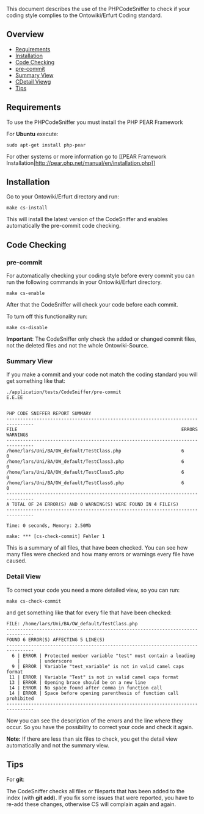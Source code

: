 This document describes the use of the PHPCodeSniffer to check if your coding style complies to the Ontowiki/Erfurt Coding standard.

## Overview ##

* [Requirements](#requirements)
* [Installation](#installation)
* [Code Checking](#codechecking)
 * [pre-commit](#precommit)
 * [Summary View](#summaryview)
 * [CDetail Viewg](#detailview)
* [Tips](#tips)

<a id="requirements"></a>
## Requirements ##

To use the PHPCodeSniffer you must install the PHP PEAR Framework

For **Ubuntu** execute:

    sudo apt-get install php-pear


For other systems or more information go to
[[PEAR Framework Installation|http://pear.php.net/manual/en/installation.php]]

<a id="installation"></a>
## Installation ##

Go to your Ontowiki/Erfurt directory and run:

    make cs-install


This will install the latest version of the CodeSniffer and enables automatically the pre-commit code checking.

<a id="codechecking"></a>
## Code Checking ##
<a id="precommit"></a>
### pre-commit ###
For automatically checking your coding style before every commit you can run the following commands in your Ontowiki/Erfurt directory.

    make cs-enable

After that the CodeSniffer will check your code before each commit.

To turn off this functionality run:

    make cs-disable

**Important**:
The CodeSniffer only check the added or changed commit files, not the deleted files and not the whole Ontowiki-Source.

<a id="summaryview"></a>
### Summary View ###
If you make a commit and your code not match the coding standard you will get something like that:

    ./application/tests/CodeSniffer/pre-commit
    E.E.EE


    PHP CODE SNIFFER REPORT SUMMARY
    --------------------------------------------------------------------------------
    FILE                                                            ERRORS  WARNINGS
    --------------------------------------------------------------------------------
    /home/lars/Uni/BA/OW_default/TestClass.php                      6       0
    /home/lars/Uni/BA/OW_default/TestClass3.php                     6       0
    /home/lars/Uni/BA/OW_default/TestClass5.php                     6       0
    /home/lars/Uni/BA/OW_default/TestClass6.php                     6       0
    --------------------------------------------------------------------------------
    A TOTAL OF 24 ERROR(S) AND 0 WARNING(S) WERE FOUND IN 4 FILE(S)
    --------------------------------------------------------------------------------

    Time: 0 seconds, Memory: 2.50Mb

    make: *** [cs-check-commit] Fehler 1

This is a summary of all files, that have been checked. You can see how many files were checked and how many errors or warnings every file have caused.

<a id="detailview"></a>
### Detail View ###
To correct your code you need a more detailed view, so you can run:

    make cs-check-commit

and get something like that for every file that have been checked:

    FILE: /home/lars/Uni/BA/OW_default/TestClass.php
    --------------------------------------------------------------------------------
    FOUND 6 ERROR(S) AFFECTING 5 LINE(S)
    --------------------------------------------------------------------------------
      6 | ERROR | Protected member variable "test" must contain a leading
        |       | underscore
      9 | ERROR | Variable "test_variable" is not in valid camel caps format
     11 | ERROR | Variable "Test" is not in valid camel caps format
     13 | ERROR | Opening brace should be on a new line
     14 | ERROR | No space found after comma in function call
     14 | ERROR | Space before opening parenthesis of function call prohibited
    --------------------------------------------------------------------------------

Now you can see the description of the errors and the line where they occur.
So you have the possibility to correct your code and check it again.

**Note:** If there are less than six files to check, you get the detail view automatically and not the summary view.

<a id="tips"></a>
## Tips ##
For **git**:

The CodeSniffer checks all files or fileparts that has been added to the index (with **git add**). If you fix some issues that were reported, you have to re-add these changes, otherwise CS will complain again and again.